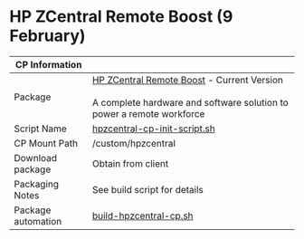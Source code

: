 # HP ZCentral Remote Boost (9 February)

|  CP Information |            |
|--------------------|------------|
| Package | [HP ZCentral Remote Boost](https://www8.hp.com/us/en/workstations/zcentral.html) - Current Version <br /><br /> A complete hardware and software solution to power a remote workforce |
| Script Name | [hpzcentral-cp-init-script.sh](hpzcentral-cp-init-script.sh) |
| CP Mount Path | /custom/hpzcentral |
| Download package | Obtain from client |
| Packaging Notes | See build script for details |
| Package automation | [build-hpzcentral-cp.sh](build-hpzcentral-cp.sh) |
